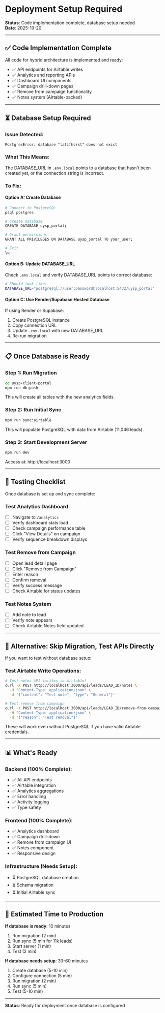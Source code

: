# Deployment Setup Required

**Status**: Code implementation complete, database setup needed  
**Date**: 2025-10-20

---

## ✅ Code Implementation Complete

All code for hybrid architecture is implemented and ready:
- ✅ API endpoints for Airtable writes
- ✅ Analytics and reporting APIs
- ✅ Dashboard UI components
- ✅ Campaign drill-down pages
- ✅ Remove from campaign functionality
- ✅ Notes system (Airtable-backed)

---

## ⏳ Database Setup Required

### Issue Detected:
```
PostgresError: database "latifhorst" does not exist
```

### What This Means:
The DATABASE_URL in `.env.local` points to a database that hasn't been created yet, or the connection string is incorrect.

### To Fix:

#### Option A: Create Database
```bash
# Connect to PostgreSQL
psql postgres

# Create database
CREATE DATABASE uysp_portal;

# Grant permissions
GRANT ALL PRIVILEGES ON DATABASE uysp_portal TO your_user;

# Exit
\q
```

#### Option B: Update DATABASE_URL
Check `.env.local` and verify DATABASE_URL points to correct database:
```bash
# Should look like:
DATABASE_URL="postgresql://user:password@localhost:5432/uysp_portal"
```

#### Option C: Use Render/Supabase Hosted Database
If using Render or Supabase:
1. Create PostgreSQL instance
2. Copy connection URL
3. Update `.env.local` with new DATABASE_URL
4. Re-run migration

---

## 📋 Once Database is Ready

### Step 1: Run Migration
```bash
cd uysp-client-portal
npm run db:push
```

This will create all tables with the new analytics fields.

### Step 2: Run Initial Sync
```bash
npm run sync:airtable
```

This will populate PostgreSQL with data from Airtable (11,046 leads).

### Step 3: Start Development Server
```bash
npm run dev
```

Access at: http://localhost:3000

---

## 🧪 Testing Checklist

Once database is set up and sync complete:

### Test Analytics Dashboard
- [ ] Navigate to `/analytics`
- [ ] Verify dashboard stats load
- [ ] Check campaign performance table
- [ ] Click "View Details" on campaign
- [ ] Verify sequence breakdown displays

### Test Remove from Campaign
- [ ] Open lead detail page
- [ ] Click "Remove from Campaign"
- [ ] Enter reason
- [ ] Confirm removal
- [ ] Verify success message
- [ ] Check Airtable for status updates

### Test Notes System
- [ ] Add note to lead
- [ ] Verify note appears
- [ ] Check Airtable Notes field updated

---

## 🔧 Alternative: Skip Migration, Test APIs Directly

If you want to test without database setup:

### Test Airtable Write Operations:
```bash
# Test notes API (writes to Airtable)
curl -X POST http://localhost:3000/api/leads/LEAD_ID/notes \
  -H "Content-Type: application/json" \
  -d '{"content": "Test note", "type": "General"}'

# Test remove from campaign
curl -X POST http://localhost:3000/api/leads/LEAD_ID/remove-from-campaign \
  -H "Content-Type: application/json" \
  -d '{"reason": "Test removal"}'
```

These will work even without PostgreSQL if you have valid Airtable credentials.

---

## 📊 What's Ready

### Backend (100% Complete):
- ✅ All API endpoints
- ✅ Airtable integration
- ✅ Analytics aggregations
- ✅ Error handling
- ✅ Activity logging
- ✅ Type safety

### Frontend (100% Complete):
- ✅ Analytics dashboard
- ✅ Campaign drill-down
- ✅ Remove from campaign UI
- ✅ Notes component
- ✅ Responsive design

### Infrastructure (Needs Setup):
- ⏳ PostgreSQL database creation
- ⏳ Schema migration
- ⏳ Initial Airtable sync

---

## 🚀 Estimated Time to Production

**If database is ready**: 10 minutes
1. Run migration (2 min)
2. Run sync (5 min for 11k leads)
3. Start server (1 min)
4. Test (2 min)

**If database needs setup**: 30-60 minutes
1. Create database (5-10 min)
2. Configure connection (5 min)
3. Run migration (2 min)
4. Run sync (5 min)
5. Test (5-10 min)

---

**Status**: Ready for deployment once database is configured






